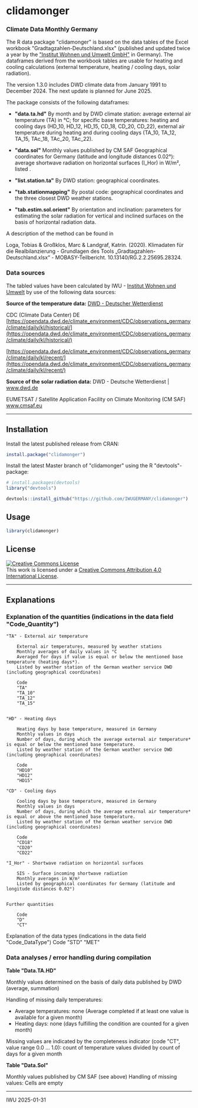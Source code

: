 # clidamonger

### Climate Data Monthly Germany

The R data package "clidamonger" is based on the data tables of the Excel workbook "Gradtagzahlen-Deutschland.xlsx" (published and updated twice a year by the ["Institut Wohnen und Umwelt GmbH"](https://iwu.de) in Germany). The dataframes derived from the workbook tables are usable for heating and cooling calculations (external temperature, heating / cooling days, solar radiation).

The version 1.3.0 includes DWD climate data from January 1991 to December 2024. The next update is planned for June 2025.

The package consists of the following dataframes:

- **"data.ta.hd"**
  By month and by DWD climate station: average external air temperature (TA) in °C; for specific base temperatures: heating and cooling days (HD_10, HD_12, HD_15, CD_18, CD_20, CD_22), external air temperature during heating and during cooling days (TA_10, TA_12, TA_15, TAc_18, TAc_20, TAc_22).

- **"data.sol"**
  Monthly values published by CM SAF
  Geographical coordinates for Germany (latitude and longitude distances 0.02°): average shortwave radiation on horizontal surfaces (I_Hor) in W/m², listed .

- **"list.station.ta"**
  By DWD station: geographical coordinates.

- **"tab.stationmapping"**
  By postal code: geographical coordinates and the three closest DWD weather stations.

- **"tab.estim.sol.orient"**
  By orientation and inclination: parameters for estimating the solar radiation for vertical and inclined surfaces on the basis of horizontal radiation data.

A description of the method can be found in

Loga, Tobias & Großklos, Marc & Landgraf, Katrin. (2020). Klimadaten für die Realbilanzierung - Grundlagen des Tools „Gradtagzahlen-Deutschland.xlsx“ - MOBASY-Teilbericht. 10.13140/RG.2.2.25695.28324.

### Data sources

The tabled values have been calculated by IWU - [Institut Wohnen und Umwelt](https://iwu.de) by use of the following data sources:

**Source of the temperature data:** [DWD - Deutscher Wetterdienst](https://www.dwd.de)

CDC (Climate Data Center) DE
[https://opendata.dwd.de/climate_environment/CDC/observations_germany/climate/daily/kl/historical/](https://opendata.dwd.de/climate_environment/CDC/observations_germany/climate/daily/kl/historical/)

[https://opendata.dwd.de/climate_environment/CDC/observations_germany/climate/daily/kl/recent/](https://opendata.dwd.de/climate_environment/CDC/observations_germany/climate/daily/kl/recent/)

**Source of the solar radiation data:** DWD - Deutsche Wetterdienst | www.dwd.de

EUMETSAT / Satellite Application Facility on Climate Monitoring (CM SAF)
www.cmsaf.eu

---

## Installation

Install the latest published release from CRAN:

```r
install.package("clidamonger")
```

Install the latest Master branch of "clidamonger" using the R "devtools"-package:

```r
# install.packages(devtools)
library("devtools")

devtools::install_github("https://github.com/IWUGERMANY/clidamonger")
```

## Usage

```r
library(clidamonger)

```

## License

<a rel="license" href="https://creativecommons.org/licenses/by/4.0/"><img alt="Creative Commons License" style="border-width:0" src="https://i.creativecommons.org/l/by/4.0/80x15.png" /></a><br />This work is licensed under a <a rel="license" href="https://creativecommons.org/licenses/by/4.0/">Creative Commons Attribution 4.0 International License</a>.

---

## Explanations

### Explanation of the quantities (indications in the data field "Code_Quantity")

    "TA" - External air temperature

    	External air temperatures, measured by weather stations
    	Monthly averages of daily values in °C
    	Averaged for days if value is equal or below the mentioned base temperature (heating days*).
    	Listed by weather station of the German weather service DWD (including geographical coordinates)

    	Code
    	"TA"
    	"TA_10"
    	"TA_12"
    	"TA_15"


    "HD" - Heating days

    	Heating days by base temperature, measured in Germany
    	Monthly values in days
    	Number of days, during which the average external air temperature*  is equal or below the mentioned base temperature.
    	Listed by weather station of the German weather service DWD (including geographical coordinates)

    	Code
    	"HD10"
    	"HD12"
    	"HD15"

    "CD" - Cooling days

    	Cooling days by base temperature, measured in Germany
    	Monthly values in days
    	Number of days, during which the average external air temperature*  is equal or above the mentioned base temperature.
    	Listed by weather station of the German weather service DWD (including geographical coordinates)

    	Code
    	"CD18"
    	"CD20"
    	"CD22"

    "I_Hor" - Shortwave radiation on horizontal surfaces

    	SIS - Surface incoming shortwave radiation
    	Monthly averages in W/m²
    	Listed by geographical coordinates for Germany (latitude and longitude distances 0.02°)


    Further quantities

    	Code
    	"D"
    	"CT"

Explanation of the data types (indications in the data field "Code_DataType")
Code
"STD"
"MET"

### Data analyses / error handling during compilation

**Table "Data.TA.HD"**

Monthly values determined on the basis of daily data published by DWD (average, summation)

Handling of missing daily temperatures:

- Average temperatures: none (Average completed if at least one value is available for a given month)
- Heating days: none (days fulfilling the condition are counted for a given month)

Missing values are indicated by the completeness indicator (code "CT", value range 0.0 … 1.0): count of temperature values divided by count of days for a given month

**Table "Data.Sol"**

Monthly values published by CM SAF (see above)
Handling of missing values: Cells are empty

---

IWU 2025-01-31
